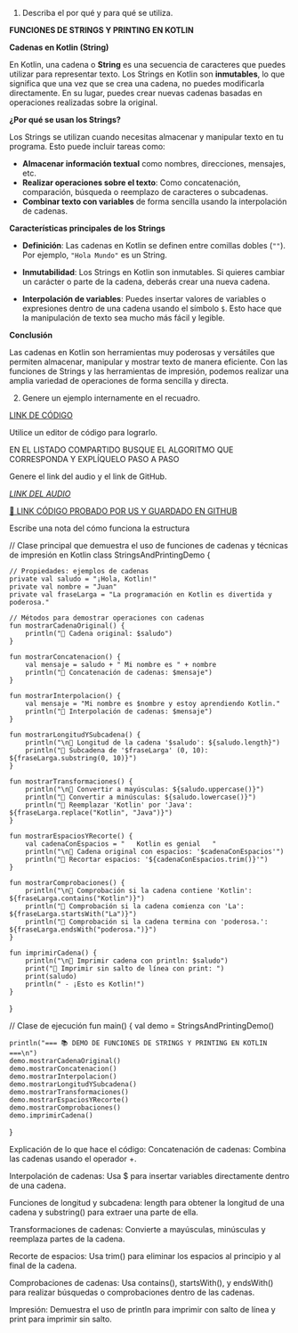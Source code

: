 1. Describa el por qué y para qué se utiliza.

**FUNCIONES DE STRINGS Y PRINTING EN KOTLIN**

 **Cadenas en Kotlin (String)**

En Kotlin, una cadena o **String** es una secuencia de caracteres que puedes utilizar para representar texto. Los Strings en Kotlin son **inmutables**, lo que significa que una vez que se crea una cadena, no puedes modificarla directamente. En su lugar, puedes crear nuevas cadenas basadas en operaciones realizadas sobre la original.

**¿Por qué se usan los Strings?**

Los Strings se utilizan cuando necesitas almacenar y manipular texto en tu programa. Esto puede incluir tareas como:

* **Almacenar información textual** como nombres, direcciones, mensajes, etc.
* **Realizar operaciones sobre el texto**: Como concatenación, comparación, búsqueda o reemplazo de caracteres o subcadenas.
* **Combinar texto con variables** de forma sencilla usando la interpolación de cadenas.

**Características principales de los Strings**

* **Definición**: Las cadenas en Kotlin se definen entre comillas dobles (`""`). Por ejemplo, `"Hola Mundo"` es un String.

* **Inmutabilidad**: Los Strings en Kotlin son inmutables. Si quieres cambiar un carácter o parte de la cadena, deberás crear una nueva cadena.

* **Interpolación de variables**: Puedes insertar valores de variables o expresiones dentro de una cadena usando el símbolo `$`. Esto hace que la manipulación de texto sea mucho más fácil y legible.


**Conclusión**

Las cadenas en Kotlin son herramientas muy poderosas y versátiles que permiten almacenar, manipular y mostrar texto de manera eficiente. Con las funciones de Strings y las herramientas de impresión, podemos realizar una amplia variedad de operaciones de forma sencilla y directa.

2. Genere un ejemplo internamente en el recuadro.

[LINK DE CÓDIGO](https://pl.kotl.in/yk3pzTqb0)

Utilice un editor de código para lograrlo.

EN EL LISTADO COMPARTIDO BUSQUE EL ALGORITMO QUE CORRESPONDA Y EXPLÍQUELO PASO A PASO

Genere el link del audio y el link de GitHub.

[*LINK DEL AUDIO*](https://github.com/Lastshaw0724/Tarjetas-kotlin-/blob/main/CADENA/CADENAS.mp4)

[🔗 LINK CÓDIGO PROBADO POR US Y GUARDADO EN GITHUB](https://github.com/Lastshaw0724/Tarjetas-kotlin-/blob/main/CADENA/cadena.png)

Escribe una nota del cómo funciona la estructura

// Clase principal que demuestra el uso de funciones de cadenas y técnicas de impresión en Kotlin
class StringsAndPrintingDemo {

    // Propiedades: ejemplos de cadenas
    private val saludo = "¡Hola, Kotlin!"
    private val nombre = "Juan"
    private val fraseLarga = "La programación en Kotlin es divertida y poderosa."

    // Métodos para demostrar operaciones con cadenas
    fun mostrarCadenaOriginal() {
        println("🔹 Cadena original: $saludo")
    }

    fun mostrarConcatenacion() {
        val mensaje = saludo + " Mi nombre es " + nombre
        println("🔹 Concatenación de cadenas: $mensaje")
    }

    fun mostrarInterpolacion() {
        val mensaje = "Mi nombre es $nombre y estoy aprendiendo Kotlin."
        println("🔹 Interpolación de cadenas: $mensaje")
    }

    fun mostrarLongitudYSubcadena() {
        println("\n🔹 Longitud de la cadena '$saludo': ${saludo.length}")
        println("🔹 Subcadena de '$fraseLarga' (0, 10): ${fraseLarga.substring(0, 10)}")
    }

    fun mostrarTransformaciones() {
        println("\n🔹 Convertir a mayúsculas: ${saludo.uppercase()}")
        println("🔹 Convertir a minúsculas: ${saludo.lowercase()}")
        println("🔹 Reemplazar 'Kotlin' por 'Java': ${fraseLarga.replace("Kotlin", "Java")}")
    }

    fun mostrarEspaciosYRecorte() {
        val cadenaConEspacios = "   Kotlin es genial   "
        println("\n🔹 Cadena original con espacios: '$cadenaConEspacios'")
        println("🔹 Recortar espacios: '${cadenaConEspacios.trim()}'")
    }

    fun mostrarComprobaciones() {
        println("\n🔹 Comprobación si la cadena contiene 'Kotlin': ${fraseLarga.contains("Kotlin")}")
        println("🔹 Comprobación si la cadena comienza con 'La': ${fraseLarga.startsWith("La")}")
        println("🔹 Comprobación si la cadena termina con 'poderosa.': ${fraseLarga.endsWith("poderosa.")}")
    }

    fun imprimirCadena() {
        println("\n🔹 Imprimir cadena con println: $saludo")
        print("🔹 Imprimir sin salto de línea con print: ")
        print(saludo)
        println(" - ¡Esto es Kotlin!")
    }
}

// Clase de ejecución
fun main() {
    val demo = StringsAndPrintingDemo()

    println("=== 📚 DEMO DE FUNCIONES DE STRINGS Y PRINTING EN KOTLIN ===\n")
    demo.mostrarCadenaOriginal()
    demo.mostrarConcatenacion()
    demo.mostrarInterpolacion()
    demo.mostrarLongitudYSubcadena()
    demo.mostrarTransformaciones()
    demo.mostrarEspaciosYRecorte()
    demo.mostrarComprobaciones()
    demo.imprimirCadena()
}

Explicación de lo que hace el código:
Concatenación de cadenas: Combina las cadenas usando el operador +.

Interpolación de cadenas: Usa $ para insertar variables directamente dentro de una cadena.

Funciones de longitud y subcadena: length para obtener la longitud de una cadena y substring() para extraer una parte de ella.

Transformaciones de cadenas: Convierte a mayúsculas, minúsculas y reemplaza partes de la cadena.

Recorte de espacios: Usa trim() para eliminar los espacios al principio y al final de la cadena.

Comprobaciones de cadenas: Usa contains(), startsWith(), y endsWith() para realizar búsquedas o comprobaciones dentro de las cadenas.

Impresión: Demuestra el uso de println para imprimir con salto de línea y print para imprimir sin salto.


